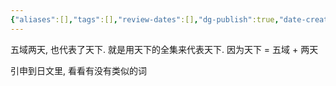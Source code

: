 ```yaml
---
{"aliases":[],"tags":[],"review-dates":[],"dg-publish":true,"date-created":"2024-06-18-Tue, 2:13:38 pm","date-modified":"2024-06-18-Tue, 6:49:31 pm","permalink":"/material/古字/四海/","dgPassFrontmatter":true}
---
```



五域两天, 也代表了天下. 就是用天下的全集来代表天下. 因为天下 = 五域 + 两天

引申到日文里, 看看有没有类似的词
